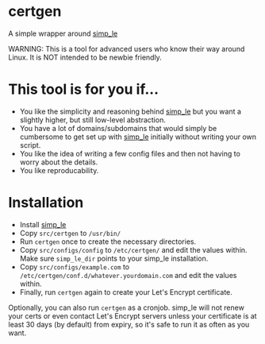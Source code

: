 certgen
=======
A simple wrapper around [simp_le](https://github.com/kuba/simp_le)

WARNING: This is a tool for advanced users who know their way around Linux. It is NOT intended to be newbie friendly.

# This tool is for you if...

* You like the simplicity and reasoning behind [simp_le](https://github.com/kuba/simp_le) but you want a slightly higher, but still low-level abstraction.
* You have a lot of domains/subdomains that would simply be cumbersome to get set up with [simp_le](https://github.com/kuba/simp_le) initially without writing your own script.
* You like the idea of writing a few config files and then not having to worry about the details.
* You like reproducability.

# Installation

* Install [simp_le](https://github.com/kuba/simp_le)
* Copy `src/certgen` to `/usr/bin/`
* Run `certgen` once to create the necessary directories.
* Copy `src/configs/config` to `/etc/certgen/` and edit the values within. Make sure `simp_le_dir` points to your simp_le installation.
* Copy `src/configs/example.com` to `/etc/certgen/conf.d/whatever.yourdomain.com` and edit the values within.
* Finally, run `certgen` again to create your Let's Encrypt certificate.

Optionally, you can also run `certgen` as a cronjob. simp_le will not renew your certs or even contact Let's Encrypt servers unless your certificate is at least 30 days (by default) from expiry, so it's safe to run it as often as you want.
